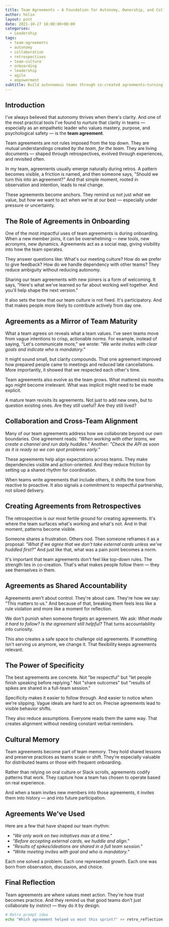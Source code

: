 ```yaml
---
title: Team Agreements – A Foundation for Autonomy, Ownership, and Collaboration
author: helio
layout: post
date: 2021-10-27 10:00:00+00:00
categories:
  - Leadership
tags:
  - team-agreements
  - autonomy
  - collaboration
  - retrospectives
  - team-culture
  - onboarding
  - leadership
  - agile
  - empowerment
subtitle: Build autonomous teams through co-created agreements—turning retrospective insights into concrete norms that foster psychological safety, clear expectations, and shared accountability
---
```


## Introduction

I've always believed that autonomy thrives when there's clarity. And one of the most practical tools I've found to nurture that clarity in teams — especially as an empathetic leader who values mastery, purpose, and psychological safety — is the **team agreement**.

Team agreements are not rules imposed from the top down. They are mutual understandings created _by the team_, _for the team_. They are living documents — shaped through retrospectives, evolved through experiences, and revisited often.

In my team, agreements usually emerge naturally during retros. A pattern becomes visible, a friction is named, and then someone says, "Should we turn this into an agreement?" And that simple moment, rooted in observation and intention, leads to real change.

These agreements become anchors. They remind us not just _what_ we value, but _how_ we want to act when we're at our best — especially under pressure or uncertainty.

## The Role of Agreements in Onboarding

One of the most impactful uses of team agreements is during onboarding. When a new member joins, it can be overwhelming — new tools, new acronyms, new dynamics. Agreements act as a social map, giving visibility into how the team operates.

They answer questions like: What's our meeting culture? How do we prefer to give feedback? How do we handle dependency with other teams? They reduce ambiguity without reducing autonomy.

Sharing our team agreements with new joiners is a form of welcoming. It says, "Here's what we've learned so far about working well together. And you'll help shape the next version."

It also sets the tone that our team culture is not fixed. It's participatory. And that makes people more likely to contribute actively from day one.

## Agreements as a Mirror of Team Maturity

What a team agrees on reveals what a team values. I've seen teams move from vague intentions to crisp, actionable norms. For example, instead of saying, "Let's communicate more," we wrote: _"We write invites with clear goals and indicate who is mandatory."_

It might sound small, but clarity compounds. That one agreement improved how prepared people came to meetings and reduced late cancellations. More importantly, it showed that we respected each other's time.

Team agreements also evolve as the team grows. What mattered six months ago might become irrelevant. What was implicit might need to be made explicit.

A mature team revisits its agreements. Not just to add new ones, but to question existing ones. Are they still useful? Are they still lived?

## Collaboration and Cross-Team Alignment

Many of our team agreements address how we collaborate beyond our own boundaries. One agreement reads: _"When working with other teams, we create a channel and run daily huddles."_ Another: _"Check the API as soon as it is ready so we can spot problems early."_

These agreements help align expectations across teams. They make dependencies visible and action-oriented. And they reduce friction by setting up a shared rhythm for coordination.

When teams write agreements that include others, it shifts the tone from reactive to proactive. It also signals a commitment to respectful partnership, not siloed delivery.

## Creating Agreements from Retrospectives

The retrospective is our most fertile ground for creating agreements. It's where the team surfaces what's working and what's not. And in that moment, patterns become visible.

Someone shares a frustration. Others nod. Then someone reframes it as a proposal: _"What if we agree that we don't take external cards unless we've huddled first?"_ And just like that, what was a pain point becomes a norm.

It's important that team agreements don't feel like top-down rules. The strength lies in co-creation. That's what makes people follow them — they see themselves in them.

## Agreements as Shared Accountability

Agreements aren't about control. They're about care. They're how we say: "This matters to us." And because of that, breaking them feels less like a rule violation and more like a moment for reflection.

We don't punish when someone forgets an agreement. We ask: _What made it hard to follow?_ _Is the agreement still helpful?_ That turns accountability into curiosity.

This also creates a safe space to challenge old agreements. If something isn't serving us anymore, we change it. That flexibility keeps agreements relevant.

## The Power of Specificity

The best agreements are concrete. Not "be respectful" but "let people finish speaking before replying." Not "share outcomes" but "results of spikes are shared in a full-team session."

Specificity makes it easier to follow through. And easier to notice when we're slipping. Vague ideals are hard to act on. Precise agreements lead to visible behavior shifts.

They also reduce assumptions. Everyone reads them the same way. That creates alignment without needing constant verbal reminders.

## Cultural Memory

Team agreements become part of team memory. They hold shared lessons and preserve practices as teams scale or shift. They're especially valuable for distributed teams or those with frequent onboarding.

Rather than relying on oral culture or Slack scrolls, agreements codify patterns that work. They capture how a team has chosen to operate based on real experience.

And when a team invites new members into those agreements, it invites them into history — and into future participation.

## Agreements We've Used

Here are a few that have shaped our team rhythm:

- _"We only work on two initiatives max at a time."_
- _"Before accepting external cards, we huddle and align."_
- _"Results of spikes/ideations are shared in a full team session."_
- _"Write meeting invites with goal and who is mandatory."_

Each one solved a problem. Each one represented growth. Each one was born from observation, discussion, and choice.

## Final Reflection

Team agreements are where values meet action. They're how trust becomes practice. And they remind us that good teams don't just collaborate by instinct — they do it by design.

```bash
# Retro prompt idea
echo "Which agreement helped us most this sprint?" >> retro_reflection.txt
```
